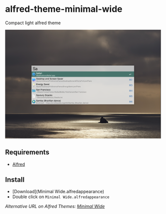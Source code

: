 # alfred-theme-minimal-wide
Compact light alfred theme

![Alfred Theme - Minimal Wide](Minimal-Wide-Theme.png)


## Requirements

* [Alfred](https://www.alfredapp.com/)


## Install

* [Download](Minimal Wide.alfredappearance)
* Double click on `Minimal Wide.alfredappearance`

_Alternative URL on Alfred Themes: [Minimal Wide](https://www.alfredapp.com/extras/theme/6NtIR0m7MG/)_
